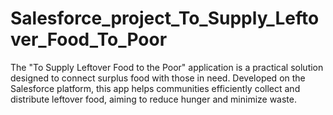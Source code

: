 # Salesforce_project_To_Supply_Leftover_Food_To_Poor
The "To Supply Leftover Food to the Poor" application is a practical solution designed to connect surplus food with those in need. Developed on the Salesforce platform, this app helps communities efficiently collect and distribute leftover food, aiming to reduce hunger and minimize waste. 
